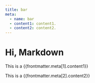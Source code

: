 ```yaml
---
title: bar
meta:
  - name: bar
  - content1: content1.
  - content2: content2.
---
```


# Hi, Markdown

This is a {{frontmatter.meta[1].content1}}

This is a {{frontmatter.meta[2].content2}}

<MyComponent />
